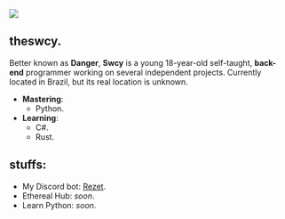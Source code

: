 <div>
  <img src=https://media.discordapp.net/attachments/1072730477796020286/1202649706543718430/jjijijiji.jpg />
</div>


## theswcy.
Better known as **Danger**, **Swcy** is a young 18-year-old self-taught, **back-end** programmer working on several independent projects. Currently located in Brazil, but its real location is unknown.
- **Mastering**:
  - Python.
- **Learning**:
  - C#.
  - Rust.

## stuffs:
- My Discord bot: [Rezet](https://discord.com/api/oauth2/authorize?client_id=889388725719683082&permissions=1237756275959&scope=applications.commands%20bot).
- Ethereal Hub: *soon*.
- Learn Python: *soon*.
